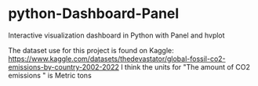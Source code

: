 # python-Dashboard-Panel
Interactive visualization dashboard in Python with Panel and hvplot


The dataset use for this project is found on Kaggle: https://www.kaggle.com/datasets/thedevastator/global-fossil-co2-emissions-by-country-2002-2022
I think the units for "The amount of CO2 emissions " is Metric tons
